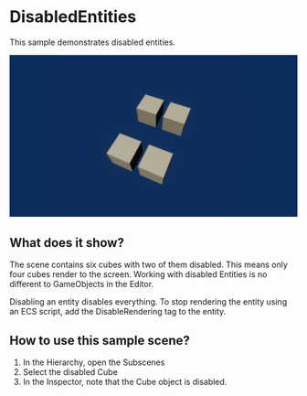 # DisabledEntities

This sample demonstrates disabled entities.

<img src="../../../READMEimages/DisabledEntities.PNG" width="600">

## What does it show?

The scene contains six cubes with two of them disabled. This means only four cubes render to the screen. Working with disabled Entities is no different to GameObjects in the Editor.

Disabling an entity disables everything. To stop rendering the entity using an ECS script, add the DisableRendering tag to the entity.

## How to use this sample scene?

1. In the Hierarchy, open the Subscenes
2. Select the disabled Cube
3. In the Inspector, note that the Cube object is disabled.

